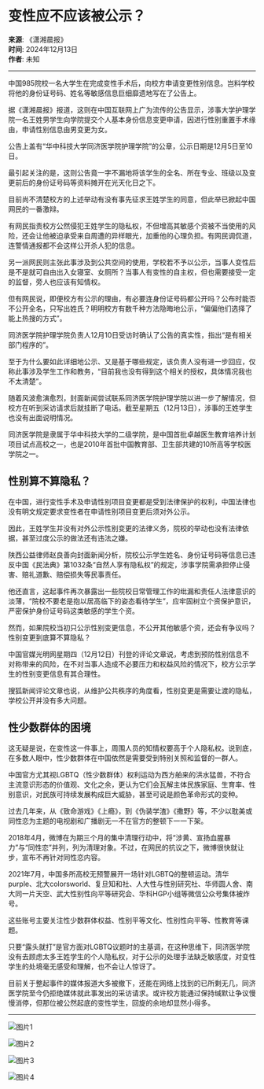 # 变性应不应该被公示？

**来源**: 《潇湘晨报》  
**时间**: 2024年12月13日  
**作者**: 未知  

---

中国985院校一名大学生在完成变性手术后，向校方申请变更性别信息。岂料学校将他的身份证号码、姓名等敏感信息巨细靡遗地写在了公告上。

据《潇湘晨报》报道，这则在中国互联网上广为流传的公告显示，涉事大学护理学院一名王姓男学生向学院提交个人基本身份信息变更申请，因进行性别重置手术缘由，申请性别信息由男变更为女。

公告上盖有“华中科技大学同济医学院护理学院”的公章，公示日期是12月5日至10日。

最引起关注的是，这则公告竟一字不漏地将该学生的全名、所在专业、班级以及变更前后的身份证号码等资料摊开在光天化日之下。

目前尚不清楚校方的上述举动有没有事先征求王姓学生的同意，但此举已掀起中国网民的一番激辩。

有网民指责校方公然侵犯王姓学生的隐私权，不但增高其敏感个资被不当使用的风险，还会让他被迫承受来自周遭的异样眼光，加重他的心理负担。有网民调侃道，连警情通报都不会这样公开杀人犯的信息。

另一派网民则主张此事涉及到公共空间的使用，学校若不予以公示，当事人变性后是不是就可自由出入女寝室、女厕所？当事人有变性的自主权，但也需要接受一定的监督，旁人也应该有知情权。

但有网民说，即便校方有公示的理由，有必要连身份证号码都公开吗？公布时能否不公开全名，只写出姓氏？明明校方有数千种方法隐晦地公示，“偏偏他们选择了能上热搜的方式”。

同济医学院护理学院负责人12月10日受访时确认了公告的真实性，指出“是有相关部门程序的”。

至于为什么要如此详细地公示、又是基于哪些规定，该负责人没有进一步回应，仅称此事涉及学生工作和教务，“目前我也没有得到这个相关的授权，具体情况我也不太清楚”。

随着风波愈演愈烈，封面新闻尝试联系同济医学院护理学院以进一步了解情况，但校方在听到采访请求后就挂断了电话。截至星期五（12月13日），涉事的王姓学生也没有出面说明情况。

同济医学院是隶属于华中科技大学的二级学院，是中国首批卓越医生教育培养计划项目试点高校之一，也是2010年首批中国教育部、卫生部共建的10所高等学校医学院之一。

## 性别算不算隐私？

在中国，进行变性手术及申请性别项目变更都是受到法律保护的权利，中国法律也没有明文规定要求变性者在申请性别项目变更后须对外公示。

因此，王姓学生并没有对外公示性别变更的法律义务，院校的举动也没有法律依据，甚至过度公示的做法还有违法之嫌。

陕西公益律师赵良善向封面新闻分析，院校公示学生姓名、身份证号码等信息已违反中国《民法典》第1032条“自然人享有隐私权”的规定，涉事学院需承担停止侵害、赔礼道歉、赔偿损失等民事责任。

他还直言，这起事件再次暴露出一些院校日常管理工作的纰漏和责任人法律意识的淡薄，“院校不要老是抱以居高临下的姿态看待学生”，应牢固树立个资保护意识，严密保护身份证号码这类敏感的学生个资。

然而，如果院校当初只公示性别变更信息，不公开其他敏感个资，还会有争议吗？性别变更到底算不算隐私？

中国官媒光明网星期四（12月12日）刊登的评论文章说，考虑到预防性别信息不对称带来的风险，在不对当事人造成不必要压力和权益风险的情况下，校方公示学生的性别变更信息有其合理性。

搜狐新闻评论文章也说，从维护公共秩序的角度看，性别变更是需要让渡的隐私，学校公开并没有多大问题。

## 性少数群体的困境

这无疑是说，在变性这一件事上，周围人员的知情权要高于个人隐私权。说到底，在多数人眼中，性少数群体在中国依然是需要受到特别关照和监督的一群人。

中国官方尤其视LGBTQ（性少数群体）权利运动为西方舶来的洪水猛兽，不符合主流意识形态的价值观、文化之余，更认为它们会瓦解主体民族家庭、生育率、性别意识，对民族可持续发展构成巨大威胁，甚至可说是颜色革命形式的变种。

过去几年来，从《致命游戏》《上瘾》，到《伪装学渣》《撒野》等，不少以耽美或同性恋为主题的电视剧和广播剧无一不在官方的整顿下一一下架。

2018年4月，微博在为期三个月的集中清理行动中，将“涉黄、宣扬血腥暴力”与“同性恋”并列，列为清理对象。不过，在网民的抗议之下，微博很快就让步，宣布不再针对同性恋内容。

2021年7月，中国多所高校无预警展开一场针对LGBTQ的整顿运动。清华purple、北大colorsworld、复旦知和社、人大性与性别研究社、华师圆人舍、南大同一片天空、武大性别性向平等研究会、华科HGP小组等微信公众号集体被炸号。

这些账号主要关注性少数群体权益、性别平等文化、性别性向平等、性教育等课题。

只要“露头就打”是官方面对LGBTQ议题时的主基调，在这种思维下，同济医学院没有去顾虑太多王姓学生的个人隐私权，对于公示的处理手法缺乏敏感度，对变性学生的处境毫无感受和理解，也不会让人惊讶了。

目前关于整起事件的媒体报道大多被撤下，还能在网络上找到的已所剩无几，同济医学院至今仍拒绝媒体就此事发出的采访请求。或许校方能通过保持缄默让争议慢慢消停，但那位被公然起底的变性学生，回旋的余地却显然小得多。

---

![图片1](https://scontent-sjc3-1.xx.fbcdn.net/v/t1.6435-9/112667806_4525021500848892_2355901368705202097_n.jpg?stp=c145.0.705.705a_cp0_dst-jpg_s50x50_tt6&_nc_cat=106&ccb=1-7&_nc_sid=33e84f&_nc_ohc=xejobeanBuQQ7kNvgH4go3g&_nc_oc=AdhQZ0L0WXpxdqgefgofG-sMTSE9RF66hFRgU0p53ZsFiCcuAfNdORDlgdVIt9ap4GA&_nc_zt=23&_nc_ht=scontent-sjc3-1.xx&_nc_gid=A7S6PhahEPC4wf7WWmdUIxf&oh=00_AYCn541zD0LK9ElnGlICzlGjZo4y4IWZQxAQ83Lsg9xXUA&oe=67D671F0)

![图片2](https://scontent-sjc3-1.xx.fbcdn.net/v/t39.30808-6/470179967_1289592229023624_8942156024878975928_n.jpg?stp=dst-jpg_s600x600_tt6&_nc_cat=105&ccb=1-7&_nc_sid=aa7b47&_nc_ohc=sfjFxkNtc7sQ7kNvgGFtrvQ&_nc_oc=Adh42IGNpSUCY_qIutQiA_lLLuGMgrwgwdd9Cyw_RCuZ7W6m0YWYl9Kdsx1qNG6rk-o&_nc_zt=23&_nc_ht=scontent-sjc3-1.xx&_nc_gid=A7S6PhahEPC4wf7WWmdUIxf&oh=00_AYBkM1UM8qwxsSh8UwPqmZsgoNURmkhEzp68S2Ji8p0m7g&oe=67B4AC23)

![图片3](https://scontent-sjc3-1.xx.fbcdn.net/v/t39.30808-6/470206797_1289592395690274_8371830042659688966_n.jpg?stp=dst-jpg_s600x600_tt6&_nc_cat=109&ccb=1-7&_nc_sid=aa7b47&_nc_ohc=8_Ss9UMP5JMQ7kNvgF4QrHE&_nc_oc=AdghZB51f6BlALG1LnTTXc5XMohO_khwws_dBqGPyzYXKaHShttzkoQsLWXqT4bqIes&_nc_zt=23&_nc_ht=scontent-sjc3-1.xx&_nc_gid=A7S6PhahEPC4wf7WWmdUIxf&oh=00_AYB82my09ovsYCh4DYQqV7aD2NoLg66zUSSydPU44OEPww&oe=67B4B8C4)

![图片4](https://scontent-sjc3-1.xx.fbcdn.net/v/t39.30808-6/470155537_1289592339023613_1810435831366849805_n.jpg?stp=dst-jpg_s600x600_tt6&_nc_cat=104&ccb=1-7&_nc_sid=aa7b47&_nc_ohc=9lXw9H-GZIkQ7kNvgH0S7vo&_nc_oc=AdhHpjIs016X03LGP0ZqdKvoY6W-hYtqKpwgLNrfmyUtzfwhnuWFJm9DLyo29kusdvw&_nc_zt=23&_nc_ht=scontent-sjc3-1.xx&_nc_gid=A7S6PhahEPC4wf7WWmdUIxf&oh=00_AYCs74R9qF_kYKLgWjAS5G81VWGdiSRMwjho2JOPG4_hDQ&oe=67B4AC2E)